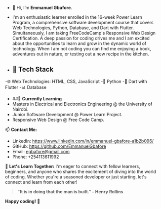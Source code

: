 - 👋 Hi, I’m **Emmanuel Gbafore**.
- I'm an enthusiastic learner enrolled in the 16-week Power Learn Program, a comprehensive software development course that covers Web Technologies, Python, Database, and Dart with Flutter. Simultaneously, I am taking FreeCodeCamp's Responsive Web Design Certification. A deep passion for coding drives me and I am excited about the opportunities to learn and grow in the dynamic world of technology. When I am not coding you can find me enjoying a book, adventures out in nature, or testing out a new recipe in the kitchen.

- ## 🚀 Tech Stack
-🌐 Web Technologies: HTML, CSS, JavaScript
-🐍 Python
-📱 Dart with Flutter
-📊 Database



- ##🌱 **Currently Learning**
- Masters in Electrical and Electronics Engineering @ the University of Nairobi.
- Junior Software Development @ Power Learn Project.
- Responsive Web Design @ Free Code Camp.

📫 **Contact Me:**
- LinkedIn: https://www.linkedin.com/in/emmanuel-gbafore-a1b2b096/
- GitHub: https://github.com/EmmanuelGbafore
- Email: egbafore@gmail.com
- Phone: +254113611992

🤝 **Let's Learn Together:**
I'm eager to connect with fellow learners, beginners, and anyone who shares the excitement of diving into the world of coding. Whether you're a seasoned developer or just starting, let's connect and learn from each other!

> **"It is in doing that the man is built." - Henry Rollins**

**Happy coding!** 🚀

<!---
Emmanuel Gbafore/Emmanuel Gbafore is a ✨ special ✨ repository because its `README.md` (this file) appears on your GitHub profile.
You can click the Preview link to take a look at your changes.
--->
